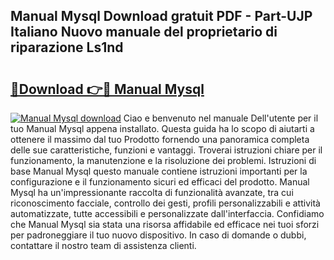 ## Manual Mysql Download gratuit PDF - Part-UJP Italiano Nuovo manuale del proprietario di riparazione Ls1nd

# <h2><a href="http://dfalmo.blite.top/?on=Manual+Mysql">🔗Download 👉🔴 Manual Mysql</a></h2>

[![Manual Mysql download](https://i.imgur.com/lujVjoI.png)](http://dfalmo.blite.top/?on=Manual+Mysql)
Ciao e benvenuto nel manuale Dell'utente per il tuo Manual Mysql appena installato. Questa guida ha lo scopo di aiutarti a ottenere il massimo dal tuo Prodotto fornendo una panoramica completa delle sue caratteristiche, funzioni e vantaggi. Troverai istruzioni chiare per il funzionamento, la manutenzione e la risoluzione dei problemi. Istruzioni di base Manual Mysql questo manuale contiene istruzioni importanti per la configurazione e il funzionamento sicuri ed efficaci del prodotto. Manual Mysql ha un'impressionante raccolta di funzionalità avanzate, tra cui riconoscimento facciale, controllo dei gesti, profili personalizzabili e attività automatizzate, tutte accessibili e personalizzate dall'interfaccia. Confidiamo che Manual Mysql sia stata una risorsa affidabile ed efficace nei tuoi sforzi per padroneggiare il tuo nuovo dispositivo. In caso di domande o dubbi, contattare il nostro team di assistenza clienti.
